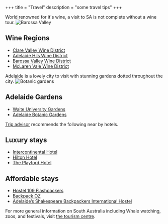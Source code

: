 +++
title = "Travel"
description = "some travel tips"
+++

World renowned for it's wine, a visit to SA is not complete without a wine tour.
![Barossa Valley](/img/barossa.jpg)

## Wine Regions
- [Clare Valley Wine District](http://clarevalley.com.au/)
- [Adelaide Hils Wine District](https://www.adelaidehillswine.com.au/)
- [Barossa Valley Wine District](https://www.barossa.com/wine/)
- [McLaren Vale Wine District](https://mclarenvale.info/)

Adelaide is a lovely city to visit with stunning gardens dotted throughout the city.
![Botanic gardens](/img/adelaide-botanic-garden.jpg)

## Adelaide Gardens
- [Waite University Gardens](https://www.adelaide.edu.au/waite-historic/gardens/)
- [Adelaide Botanic Gardens](https://www.environment.sa.gov.au/botanicgardens/home)

[Trip advisor](https://www.tripadvisor.com.au/Hotels-g255093-Adelaide_Greater_Adelaide_South_Australia-Hotels.html) recommends the following near by hotels.

## Luxury stays
- [Intercontinental Hotel](https://www.ihg.com/intercontinental/hotels/gb/en/adelaide/adlha/hoteldetail)
- [Hilton Hotel](http://www3.hilton.com/en/hotels/south-australia/hilton-adelaide-ADLHITW/index.html)
- [The Playford Hotel](https://theplayford.com.au/)

## Affordable stays
- [Hostel 109 Flashpackers](http://hostel109.com.au/)
- [Backpack OZ](http://backpackoz.com.au/)
- [Adelaide’s Shakespeare Backpackers International Hostel](http://shakeys.com.au/)

For more general information on South Australia including Whale watching, zoos, and festivals, visit [the tourism centre](http://southaustralia.com/). 